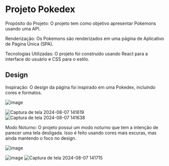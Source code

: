 <h1>Projeto Pokedex</h1>

<p>Propósito do Projeto: O projeto tem como objetivo apresentar Pokemons usando uma API.</p>
<p>Renderização: Os Pokemons são renderizados em uma página de Aplicativo de Página Única (SPA).</p>
<p>Tecnologias Utilizadas: O projeto foi construído usando React para a interface do usuário e CSS para o estilo.</p>

<h2>Design</h2>

<p>Inspiração: O design da página foi inspirado em uma Pokedex, incluindo cores e formatos.
</p>

![image](https://github.com/user-attachments/assets/de2a6fa2-9993-4120-958b-38aa993ce2a7)

![Captura de tela 2024-08-07 141619](https://github.com/user-attachments/assets/0f2a4677-3467-4bcf-9272-e50301b63e4c)
![Captura de tela 2024-08-07 141638](https://github.com/user-attachments/assets/1bcde915-cf4c-4355-92a3-9bbe520372a1)

<p>Modo Noturno: O projeto possui um modo noturno que tem a intenção de parecer uma tela desligada. Isso é feito usando cores mais escuras, mas ainda mantendo o foco no design.</p>

![image](https://github.com/user-attachments/assets/7ac7ceb2-5183-4f79-9466-a31063c418fa)

![image](https://github.com/user-attachments/assets/dca49cd9-93ee-412f-84b2-ccb1da413fde)
![Captura de tela 2024-08-07 141715](https://github.com/user-attachments/assets/5b9747d5-e69a-4873-9721-4733295d7cf0)
